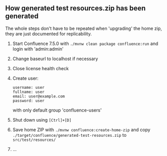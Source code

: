 How generated test resources.zip has been generated
---------------------------------------------------

The whole steps don't have to be repeated when 'upgrading' the home zip,
they are just documented for replicability.

1. Start Confluence 7.5.0 with `./mvnw clean package confluence:run` and login with 'admin:admin'
2. Change baseurl to localhost if necessary
3. Close license health check
4. Create user:
   ```
   username: user
   fullname: user
   email: user@example.com
   password: user
   ```
   with only default group 'confluence-users'
5. Shut down using `[Ctrl]+[D]`
6. Save home ZIP with `./mvnw confluence:create-home-zip` and copy
   `./target/confluence/generated-test-resources.zip` to `src/test/resources/`

7. ...
